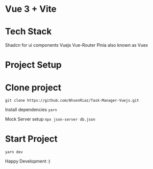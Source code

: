 # Vue 3 + Vite

# Tech Stack
Shadcn for ui components
Vuejs
Vue-Router
Pinia also known as Vuex



# Project Setup

# Clone project
`git clone https://github.com/AhsenRiaz/Task-Manager-Vuejs.git`

Install dependencies
`yarn`

Mock Server setup
`npx json-server db.json`

# Start Project
`yarn dev`

Happy Development :)
